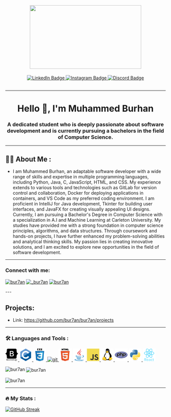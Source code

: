<div id="header" align="center">
  <img src="https://raw.githubusercontent.com/gist/patevs/b007a0e98fb216438d4cbf559fac4166/raw/88f20c9d749d756be63f22b09f3c4ac570bc5101/programming.gif" width="350" height="200"/>
  <br>
  <div id="badges">
     <br>
    <a href="https://www.linkedin.com/in/muhammed-burhan-abbb40274/">
        <img src="https://img.shields.io/badge/LinkedIn-blue?style=for-the-badge&logo=linkedin&logoColor=white" alt="LinkedIn Badge"/>
    <a/>
    <a href="https://www.instagram.com/m_burhanxz/">
      <img src="https://img.shields.io/badge/Instagram-800080?style=for-the-badge&logo=instagram&logoColor=white" alt="Instagram Badge"/>
    <a/>
   <a href="https://discord.com/channels/@me">
    <img src="https://img.shields.io/badge/Discord-7289DA?style=for-the-badge&logo=discord&logoColor=white" alt="Discord Badge"/>
    <a/>
  </div>
      <img src="https://komarev.com/ghpvc/?username=bur7an&style=flat-square&color=blue" alt=""/>
</div>
      
---
<h1 align="center">Hello 👋, I'm Muhammed Burhan</h1>
<h3 align="center">A dedicated student who is deeply passionate about software development and is currently pursuing a bachelors in the field of Computer Science.</h3>

---
## :man_technologist: About Me :

- I am Muhammed Burhan, an adaptable software developer with a wide range of skills and expertise in multiple programming languages, including Python, Java, C, JavaScript, HTML, and CSS. My experience extends to various tools and technologies such as GitLab for version control and collaboration, Docker for deploying applications in containers, and VS Code as my preferred coding environment. I am proficient in IntelliJ for Java development, Tkinter for building user interfaces, and JavaFX for creating visually appealing UI designs. Currently, I am pursuing a Bachelor's Degree in Computer Science with a specialization in A.I and Machine Learning at Carleton University. My studies have provided me with a strong foundation in computer science principles, algorithms, and data structures. Through coursework and hands-on projects, I have further enhanced my problem-solving abilities and analytical thinking skills. My passion lies in creating innovative solutions, and I am excited to explore new opportunities in the field of software development.
      
---
<h3 align="left">Connect with me:</h3>
<p align="left">
<a href="https://www.linkedin.com/in/muhammed-burhan-abbb40274/" target="blank"><img align="center" src="https://raw.githubusercontent.com/rahuldkjain/github-profile-readme-generator/master/src/images/icons/Social/linked-in-alt.svg" alt="bur7an" height="30" width="40" /></a>
<a href="https://www.instagram.com/m_burhanxz/" target="blank"><img align="center" src="https://raw.githubusercontent.com/rahuldkjain/github-profile-readme-generator/master/src/images/icons/Social/instagram.svg" alt="_bur7an" height="30" width="40" /></a>
<a href="https://leetcode.com/bur7an/" target="blank"><img align="center" src="https://raw.githubusercontent.com/rahuldkjain/github-profile-readme-generator/master/src/images/icons/Social/leet-code.svg" alt="bur7an" height="30" width="40" /></a>
</p>
---

## Projects:
- Link: https://github.com/bur7an/bur7an/projects




      
---

### :hammer_and_wrench: Languages and Tools :
      
<div>
  <p align="left"> <a href="https://getbootstrap.com" target="_blank" rel="noreferrer"> <img src="https://raw.githubusercontent.com/devicons/devicon/master/icons/bootstrap/bootstrap-plain-wordmark.svg" alt="bootstrap" width="40" height="40"/> </a> <a href="https://www.cprogramming.com/" target="_blank" rel="noreferrer"> <img src="https://raw.githubusercontent.com/devicons/devicon/master/icons/c/c-original.svg" alt="c" width="40" height="40"/> </a> <a href="https://www.w3schools.com/css/" target="_blank" rel="noreferrer"> <img src="https://raw.githubusercontent.com/devicons/devicon/master/icons/css3/css3-original-wordmark.svg" alt="css3" width="40" height="40"/> </a> <a href="https://git-scm.com/" target="_blank" rel="noreferrer"> <img src="https://www.vectorlogo.zone/logos/git-scm/git-scm-icon.svg" alt="git" width="40" height="40"/> </a> <a href="https://www.w3.org/html/" target="_blank" rel="noreferrer"> <img src="https://raw.githubusercontent.com/devicons/devicon/master/icons/html5/html5-original-wordmark.svg" alt="html5" width="40" height="40"/> </a> <a href="https://www.java.com" target="_blank" rel="noreferrer"> <img src="https://raw.githubusercontent.com/devicons/devicon/master/icons/java/java-original.svg" alt="java" width="40" height="40"/> </a> <a href="https://developer.mozilla.org/en-US/docs/Web/JavaScript" target="_blank" rel="noreferrer"> <img src="https://raw.githubusercontent.com/devicons/devicon/master/icons/javascript/javascript-original.svg" alt="javascript" width="40" height="40"/> </a> <a href="https://www.linux.org/" target="_blank" rel="noreferrer"> <img src="https://raw.githubusercontent.com/devicons/devicon/master/icons/linux/linux-original.svg" alt="linux" width="40" height="40"/> </a> <a href="https://www.php.net" target="_blank" rel="noreferrer"> <img src="https://raw.githubusercontent.com/devicons/devicon/master/icons/php/php-original.svg" alt="php" width="40" height="40"/> </a> <a href="https://www.python.org" target="_blank" rel="noreferrer"> <img src="https://raw.githubusercontent.com/devicons/devicon/master/icons/python/python-original.svg" alt="python" width="40" height="40"/> </a> <a href="https://reactjs.org/" target="_blank" rel="noreferrer"> <img src="https://raw.githubusercontent.com/devicons/devicon/master/icons/react/react-original-wordmark.svg" alt="react" width="40" height="40"/> </a> </p>

<p><img align="left" src="https://github-readme-stats.vercel.app/api/top-langs?username=bur7an&show_icons=true&locale=en&layout=compact" alt="bur7an" /></p>

<p>&nbsp;<img align="center" src="https://github-readme-stats.vercel.app/api?username=bur7an&show_icons=true&locale=en" alt="bur7an" /></p>

<p><img align="center" src="https://github-readme-streak-stats.herokuapp.com/?user=bur7an&" alt="bur7an" /></p>
</div>
      
---

### :fire: My Stats :
      
[![GitHub Streak](http://github-readme-streak-stats.herokuapp.com?user=bur7an&theme=github-dark-blue&date_format=M%20j%5B%2C%20Y%5D&mode=weekly&exclude_days=Sun%2CSat)](https://git.io/streak-stats)
